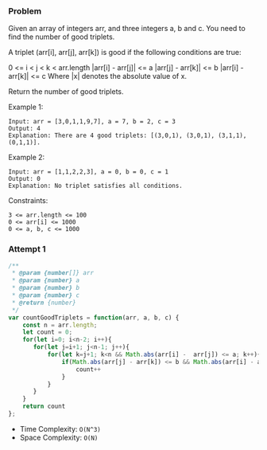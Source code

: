 ### Problem

Given an array of integers arr, and three integers a, b and c. You need to find the number of good triplets.

A triplet (arr[i], arr[j], arr[k]) is good if the following conditions are true:

0 <= i < j < k < arr.length
|arr[i] - arr[j]| <= a
|arr[j] - arr[k]| <= b
|arr[i] - arr[k]| <= c
Where |x| denotes the absolute value of x.

Return the number of good triplets.

Example 1:
```
Input: arr = [3,0,1,1,9,7], a = 7, b = 2, c = 3
Output: 4
Explanation: There are 4 good triplets: [(3,0,1), (3,0,1), (3,1,1), (0,1,1)].
```
Example 2:
```
Input: arr = [1,1,2,2,3], a = 0, b = 0, c = 1
Output: 0
Explanation: No triplet satisfies all conditions.
```

Constraints:
```
3 <= arr.length <= 100
0 <= arr[i] <= 1000
0 <= a, b, c <= 1000
```

### Attempt 1

```js
/**
 * @param {number[]} arr
 * @param {number} a
 * @param {number} b
 * @param {number} c
 * @return {number}
 */
var countGoodTriplets = function(arr, a, b, c) {
    const n = arr.length;
    let count = 0;
    for(let i=0; i<n-2; i++){
       for(let j=i+1; j<n-1; j++){
           for(let k=j+1; k<n && Math.abs(arr[i] -  arr[j]) <= a; k++){
               if(Math.abs(arr[j] - arr[k]) <= b && Math.abs(arr[i] - arr[k]) <= c){
                   count++
               }
           }              
       }
    }
    return count
};
```
- Time Complexity: `O(N^3)`
- Space Complexity: `O(N)`